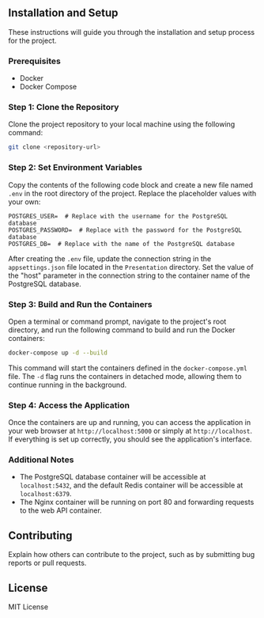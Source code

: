## Installation and Setup

These instructions will guide you through the installation and setup process for the project.

### Prerequisites

- Docker
- Docker Compose

### Step 1: Clone the Repository

Clone the project repository to your local machine using the following command:

```bash
git clone <repository-url>
```

### Step 2: Set Environment Variables

Copy the contents of the following code block and create a new file named `.env` in the root directory of the project. Replace the placeholder values with your own:

```plaintext
POSTGRES_USER=  # Replace with the username for the PostgreSQL database
POSTGRES_PASSWORD=  # Replace with the password for the PostgreSQL database
POSTGRES_DB=  # Replace with the name of the PostgreSQL database
```

After creating the `.env` file, update the connection string in the `appsettings.json` file located in the `Presentation` directory. Set the value of the "host" parameter in the connection string to the container name of the PostgreSQL database.

### Step 3: Build and Run the Containers

Open a terminal or command prompt, navigate to the project's root directory, and run the following command to build and run the Docker containers:

```bash
docker-compose up -d --build
```

This command will start the containers defined in the `docker-compose.yml` file. The `-d` flag runs the containers in detached mode, allowing them to continue running in the background.

### Step 4: Access the Application

Once the containers are up and running, you can access the application in your web browser at `http://localhost:5000` or simply at `http://localhost`. If everything is set up correctly, you should see the application's interface.

### Additional Notes

- The PostgreSQL database container will be accessible at `localhost:5432`, and the default Redis container will be accessible at `localhost:6379`.
- The Nginx container will be running on port 80 and forwarding requests to the web API container.

## Contributing

Explain how others can contribute to the project, such as by submitting bug reports or pull requests.

## License

MIT License
